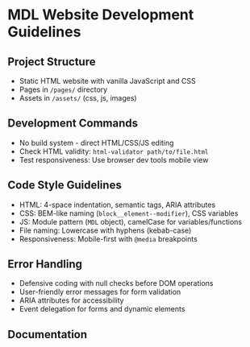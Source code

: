 # MDL Website Development Guidelines

## Project Structure
- Static HTML website with vanilla JavaScript and CSS
- Pages in `/pages/` directory
- Assets in `/assets/` (css, js, images)

## Development Commands
- No build system - direct HTML/CSS/JS editing
- Check HTML validity: `html-validator path/to/file.html`
- Test responsiveness: Use browser dev tools mobile view

## Code Style Guidelines
- HTML: 4-space indentation, semantic tags, ARIA attributes
- CSS: BEM-like naming (`block__element--modifier`), CSS variables
- JS: Module pattern (`MDL` object), camelCase for variables/functions
- File naming: Lowercase with hyphens (kebab-case)
- Responsiveness: Mobile-first with `@media` breakpoints

## Error Handling
- Defensive coding with null checks before DOM operations
- User-friendly error messages for form validation
- ARIA attributes for accessibility
- Event delegation for forms and dynamic elements

## Documentation
- Section comments in CSS/JS files
- Keep README.md updated with current project status
- Commit messages should be descriptive and concise